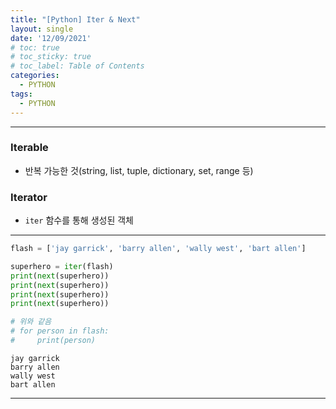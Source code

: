 ```yaml
---
title: "[Python] Iter & Next"
layout: single
date: '12/09/2021'
# toc: true
# toc_sticky: true
# toc_label: Table of Contents
categories:
  - PYTHON
tags:
  - PYTHON
---
```


---
### Iterable
* 반복 가능한 것(string, list, tuple, dictionary, set, range 등)

### Iterator
* ```iter``` 함수를 통해 생성된 객체

---


```python
flash = ['jay garrick', 'barry allen', 'wally west', 'bart allen']

superhero = iter(flash)
print(next(superhero))
print(next(superhero))
print(next(superhero))
print(next(superhero))

# 위와 같음
# for person in flash:
#     print(person)
```

    jay garrick
    barry allen
    wally west
    bart allen

---
